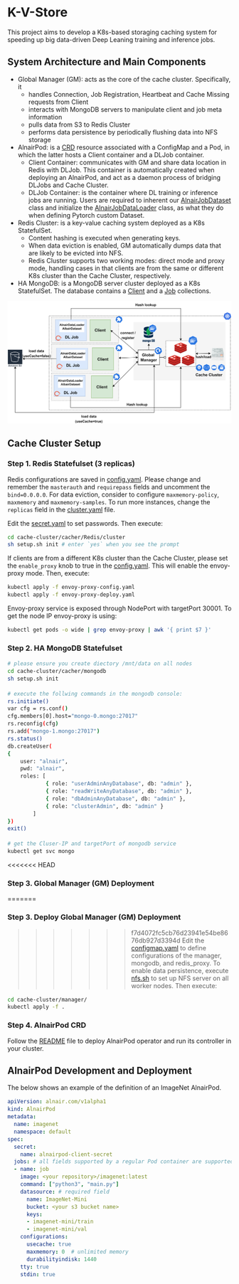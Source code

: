 # K-V-Store

This project aims to develop a K8s-based storaging caching system for speeding up big data-driven Deep Leaning training and inference jobs.

## System Architecture and Main Components
- Global Manager (GM): acts as the core of the cache cluster. Specifically, it
    - handles Connection, Job Registration, Heartbeat and Cache Missing requests from Client
    - interacts with MongoDB servers to manipulate client and job meta information
    - pulls data from S3 to Redis Cluster
    - performs data persistence by periodically flushing data into NFS storage
- AlnairPod: is a [CRD](./alnairpod-operator) resource associated with a ConfigMap and a Pod, in which the latter hosts a Client container and a DLJob container.
    - Client Container: communicates with GM and share data location in Redis with DLJob. This container is automatically created when deploying an AlnairPod, and act as a daemon process of bridging DLJobs and Cache Cluster.
    - DLJob Container: is the container where DL training or inference jobs are running. Users are required to inherent our [AlnairJobDataset](./examples/lib/AlnairJobDataset.py) class and initialize the [AlnairJobDataLoader](./examples/lib/AlnairJobDataLoader.py) class, as what they do when defining Pytorch custom Dataset.
- Redis Cluster: is a key-value caching system deployed as a K8s StatefulSet.
    - Content hashing is executed when generating keys. 
    - When data eviction is enabled, GM automatically dumps data that are likely to be evicted into NFS. 
    - Redis Cluster supports two working modes: direct mode and proxy mode, handling cases in that clients are from the same or different K8s cluster than the Cache Cluster, respectively.
- HA MongoDB: is a MongoDB server cluster deployed as a K8s StatefulSet. The database contains a [Client](./src/manager/mongo-schemas/client.json) and a [Job](./src/manager/mongo-schemas/job.json) collections.

![arch](./docs/images/arch.png)

## Cache Cluster Setup
### Step 1. Redis Statefulset (3 replicas)
Redis configurations are saved in [config.yaml](./cache-cluster/cacher/Redis/cluster/config.yaml). Please change and remember the `masterauth` and `requirepass` fields and uncomment the `bind=0.0.0.0`. For data eviction, consider to configure `maxmemory-policy`, `maxmemory` and `maxmemory-samples`. To run more instances, change the `replicas` field in the [cluster.yaml]((./cache-cluster/cacher/Redis/cluster/cluster.yaml)) file.

Edit the [secret.yaml](cache-cluster/cacher/Redis/cluster/secret.yaml) to set passwords. Then execute:

```bash
cd cache-cluster/cacher/Redis/cluster
sh setup.sh init # enter `yes` when you see the prompt
```

If clients are from a different K8s cluster than the Cache Cluster, please set the `enable_proxy` knob to true in the [config.yaml](./cache-cluster/manager/configmap.yaml). This will enable the envoy-proxy mode. Then, execute:
```bash
kubectl apply -f envoy-proxy-config.yaml
kubectl apply -f envoy-proxy-deploy.yaml
```
Envoy-proxy service is exposed through NodePort with targetPort 30001. To get the node IP envoy-proxy is using:
```bash
kubectl get pods -o wide | grep envoy-proxy | awk '{ print $7 }'
```

### Step 2. HA MongoDB Statefulset
```bash
# please ensure you create diectory /mnt/data on all nodes
cd cache-cluster/cacher/mongodb
sh setup.sh init

# execute the follwing commands in the mongodb console:
rs.initiate()
var cfg = rs.conf()
cfg.members[0].host="mongo-0.mongo:27017"
rs.reconfig(cfg)
rs.add("mongo-1.mongo:27017")
rs.status()
db.createUser(
{
    user: "alnair",
    pwd: "alnair",
    roles: [
            { role: "userAdminAnyDatabase", db: "admin" },
            { role: "readWriteAnyDatabase", db: "admin" },
            { role: "dbAdminAnyDatabase", db: "admin" },
            { role: "clusterAdmin", db: "admin" }
        ]
})
exit()

# get the Cluser-IP and targetPort of mongodb service
kubectl get svc mongo
```

<<<<<<< HEAD
### Step 3. Global Manager (GM) Deployment
=======
### Step 3. Deploy Global Manager (GM) Deployment
>>>>>>> f7d4072fc5cb76d23941e54be8676db927d3394d
Edit the [configmap.yaml](cache-cluster/manager/configmap.yaml) to define configurations of the manager, mongodb, and redis_proxy. To enable data persistence, execute [nfs.sh](cache-cluster/manager/nfs.sh) to set up NFS server on all worker nodes. Then execute:
```bash
cd cache-cluster/manager/
kubectl apply -f .
```
### Step 4. AlnairPod CRD
Follow the [README](./alnairpod-operator/README.md) file to deploy AlnairPod operator and run its controller in your cluster.

## AlnairPod Development and Deployment
The below shows an example of the definition of an ImageNet AlnairPod.
```yaml
apiVersion: alnair.com/v1alpha1
kind: AlnairPod
metadata:
  name: imagenet
  namespace: default
spec:
  secret:
    name: alnairpod-client-secret
  jobs: # all fields supported by a regular Pod container are supported here.
  - name: job
    image: <your repository>/imagenet:latest
    command: ["python3", "main.py"]
    datasource: # required field
      name: ImageNet-Mini
      bucket: <your s3 bucket name>
      keys:
      - imagenet-mini/train
      - imagenet-mini/val
    configurations:
      usecache: true
      maxmemory: 0  # unlimited memory
      durabilityindisk: 1440
    tty: true
    stdin: true
```
